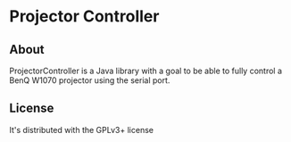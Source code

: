 # Projector Controller #

## About ##
ProjectorController is a Java library with a goal to be able to fully control a BenQ W1070 projector using the serial port.

## License ##
It's distributed with the GPLv3+ license

